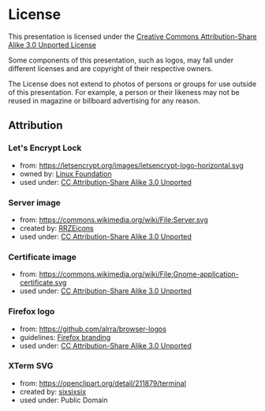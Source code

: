 # License

This presentation is licensed under the 
[Creative Commons Attribution-Share Alike 3.0 Unported License](https://creativecommons.org/licenses/by-sa/3.0/deed.en)

Some components of this presentation, such as logos, may fall under different licenses and are copyright of their
respective owners.

The License does not extend to photos of persons or groups for use outside of this presentation. For example, a 
person or their likeness may not be reused in magazine or billboard advertising for any reason.

## Attribution 

### Let's Encrypt Lock

* from: https://letsencrypt.org/images/letsencrypt-logo-horizontal.svg
* owned by: [Linux Foundation](http://collabprojects.linuxfoundation.org/)
* used under: [CC Attribution-Share Alike 3.0 Unported](https://creativecommons.org/licenses/by-sa/3.0/deed.en)

### Server image

* from: https://commons.wikimedia.org/wiki/File:Server.svg
* created by: [RRZEicons](https://commons.wikimedia.org/wiki/User:RRZEicons)
* used under: [CC Attribution-Share Alike 3.0 Unported](https://creativecommons.org/licenses/by-sa/3.0/deed.en)

### Certificate image

* from: https://commons.wikimedia.org/wiki/File:Gnome-application-certificate.svg
* used under: [CC Attribution-Share Alike 3.0 Unported](https://creativecommons.org/licenses/by-sa/3.0/deed.en)

### Firefox logo

* from: https://github.com/alrra/browser-logos
* guidelines: [Firefox branding](https://www.mozilla.org/en-US/styleguide/identity/firefox/branding/)
* used under: [CC Attribution-Share Alike 3.0 Unported](https://creativecommons.org/licenses/by-sa/3.0/)

### XTerm SVG

* from: https://openclipart.org/detail/211879/terminal
* created by: [sixsixsix](https://openclipart.org/user-detail/sixsixfive)
* used under: Public Domain
